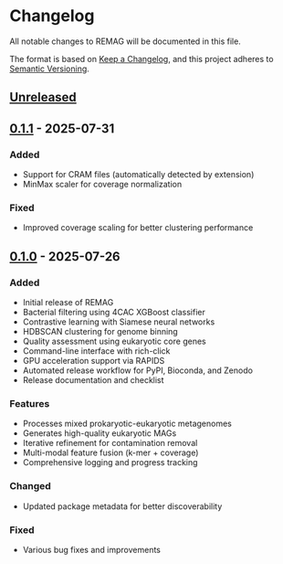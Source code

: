# Changelog

All notable changes to REMAG will be documented in this file.

The format is based on [Keep a Changelog](https://keepachangelog.com/en/1.0.0/),
and this project adheres to [Semantic Versioning](https://semver.org/spec/v2.0.0.html).

## [Unreleased]

## [0.1.1] - 2025-07-31

### Added
- Support for CRAM files (automatically detected by extension)
- MinMax scaler for coverage normalization

### Fixed
- Improved coverage scaling for better clustering performance

## [0.1.0] - 2025-07-26

### Added
- Initial release of REMAG
- Bacterial filtering using 4CAC XGBoost classifier
- Contrastive learning with Siamese neural networks
- HDBSCAN clustering for genome binning
- Quality assessment using eukaryotic core genes
- Command-line interface with rich-click
- GPU acceleration support via RAPIDS
- Automated release workflow for PyPI, Bioconda, and Zenodo
- Release documentation and checklist

### Features
- Processes mixed prokaryotic-eukaryotic metagenomes
- Generates high-quality eukaryotic MAGs
- Iterative refinement for contamination removal
- Multi-modal feature fusion (k-mer + coverage)
- Comprehensive logging and progress tracking

### Changed
- Updated package metadata for better discoverability

### Fixed
- Various bug fixes and improvements

[Unreleased]: https://github.com/danielzmbp/remag/compare/v0.1.1...HEAD
[0.1.1]: https://github.com/danielzmbp/remag/compare/v0.1.0...v0.1.1
[0.1.0]: https://github.com/danielzmbp/remag/releases/tag/v0.1.0